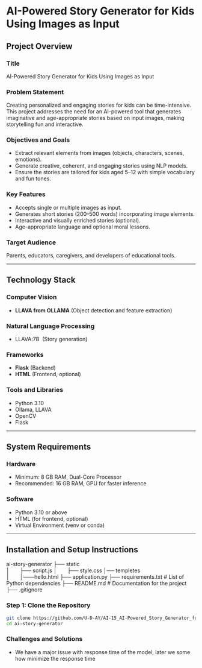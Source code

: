 # AI-Powered Story Generator for Kids Using Images as Input

## Project Overview

### Title

AI-Powered Story Generator for Kids Using Images as Input

### Problem Statement

Creating personalized and engaging stories for kids can be time-intensive. This project addresses the need for an AI-powered tool that generates imaginative and age-appropriate stories based on input images, making storytelling fun and interactive.

### Objectives and Goals

- Extract relevant elements from images (objects, characters, scenes, emotions).
- Generate creative, coherent, and engaging stories using NLP models.
- Ensure the stories are tailored for kids aged 5–12 with simple vocabulary and fun tones.

### Key Features

- Accepts single or multiple images as input.
- Generates short stories (200–500 words) incorporating image elements.
- Interactive and visually enriched stories (optional).
- Age-appropriate language and optional moral lessons.

### Target Audience

Parents, educators, caregivers, and developers of educational tools.

---

## Technology Stack

### Computer Vision

- **LLAVA from OLLAMA** (Object detection and feature extraction)

### Natural Language Processing

- LLAVA:7B  (Story generation)

### Frameworks

- **Flask** (Backend)
- **HTML** (Frontend, optional)

### Tools and Libraries

- Python 3.10
- Ollama, LLAVA
- OpenCV
- Flask

---

## System Requirements

### Hardware

- Minimum: 8 GB RAM, Dual-Core Processor
- Recommended: 16 GB RAM, GPU for faster inference

### Software

- Python 3.10 or above
- HTML (for frontend, optional)
- Virtual Environment (venv or conda)

---

## Installation and Setup Instructions
ai-story-generator
├── static\
│       ├── script.js
│       ├── style.css
│── templetes\
│       │───hello.html
├── application.py
├── requirements.txt        # List of Python dependencies
├── README.md               # Documentation for the project
├── .gitignore   

### Step 1: Clone the Repository

```bash
git clone https://github.com/U-D-AY/AI-15_AI-Powered_Story_Generator_for_Kids_Using_Imges_As_Input
cd ai-story-generator
```
### Challenges and Solutions 
- We have a major issue with response time of the model, later we some how minimize the response time
